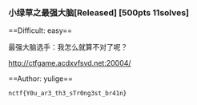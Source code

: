 ### 小绿草之最强大脑[Released] [500pts 11solves]
==Difficult: easy==

最强大脑选手：我怎么就算不对了呢？

http://ctfgame.acdxvfsvd.net:20004/

==Author: yulige==

``nctf{Y0u_ar3_th3_sTr0ng3st_br41n}``